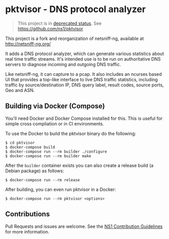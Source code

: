 pktvisor - DNS protocol analyzer
================================
> This project is in [deprecated status](https://github.com/ns1/community/blob/master/project_status/DEPRECATED.md). See https://github.com/ns1/pktvisor

This project is a fork and reorganization of netsniff-ng, available at
http://netsniff-ng.org/

It adds a DNS protocol analyzer, which can generate various statistics about
real time traffic streams. It's intended use is to be run on authoritative DNS
servers to diagnose incoming and outgoing DNS traffic.

Like netsniff-ng, it can capture to a pcap. It also includes an ncurses based
UI that provides a top-like interface to live DNS traffic statistics, including
traffic by source/destination IP, DNS query label, result codes, source ports,
Geo and ASN.

Building via Docker (Compose)
-------------------

You'll need Docker and Docker Compose installed for this.  This is useful for simple cross compliation or in CI environments.

To use the Docker to build the pktvisor binary do the following:

```
$ cd pktvisor
$ docker-compose build
$ docker-compose run --rm builder ./configure
$ docker-compose run --rm builder make
```

After the `builder` container exists you can also create a release build (a Debian package) as follows:

```
$ docker-compose run --rm release
```

After building, you can even run pktvisor in a Docker:

```
$ docker-compose run --rm pktvisor <options>
```

Contributions
---
Pull Requests and issues are welcome. See the [NS1 Contribution Guidelines](https://github.com/ns1/community) for more information.
